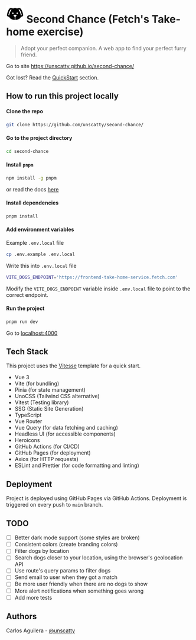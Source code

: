 # ![Second Chance Icon](/public/favicon.svg) Second Chance (Fetch's Take-home exercise)

> Adopt your perfect companion. A web app to find your perfect furry friend.

Go to site https://unscatty.github.io/second-chance/

Got lost? Read the [QuickStart](/resources/QuickStart.md) section.

## How to run this project locally

#### Clone the repo

```bash
git clone https://github.com/unscatty/second-chance/
```

#### Go to the project directory

```bash
cd second-chance
```

#### Install `pnpm`

```bash
npm install -g pnpm
```

or read the docs [here](https://pnpm.io/installation)

#### Install dependencies

```bash
pnpm install
```

#### Add environment variables

Example `.env.local` file

```bash
cp .env.example .env.local
```
Write this into `.env.local` file
```bash
VITE_DOGS_ENDPOINT='https://frontend-take-home-service.fetch.com'
```

Modify the `VITE_DOGS_ENDPOINT` variable inside `.env.local` file to point to the correct endpoint.

#### Run the project

```bash
pnpm run dev
```

Go to [localhost:4000](http://localhost:4000)

## Tech Stack

This project uses the [Vitesse](https://github.com/antfu/vitesse) template for a quick start.

- Vue 3
- Vite (for bundling)
- Pinia (for state management)
- UnoCSS (Tailwind CSS alternative)
- Vitest (Testing library)
- SSG (Static Site Generation)
- TypeScript
- Vue Router
- Vue Query (for data fetching and caching)
- Headless UI (for accessible components)
- Heroicons
- GitHub Actions (for CI/CD)
- GitHub Pages (for deployment)
- Axios (for HTTP requests)
- ESLint and Prettier (for code formatting and linting)

## Deployment

Project is deployed using GitHub Pages via GitHub Actions. Deployment is triggered on every push to `main` branch.

## TODO

- [ ] Better dark mode support (some styles are broken)
- [ ] Consistent colors (create branding colors)
- [ ] Filter dogs by location
- [ ] Search dogs closer to your location, using the browser's geolocation API
- [ ] Use route's query params to filter dogs
- [ ] Send email to user when they got a match
- [ ] Be more user friendly when there are no dogs to show
- [ ] More alert notifications when something goes wrong
- [ ] Add more tests

## Authors

Carlos Aguilera - [@unscatty](https://github.com/unscatty/)
